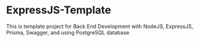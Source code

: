 # ExpressJS-Template
This is template project for Back End Development with NodeJS, ExpressJS, Prisma, Swagger, and using PostgreSQL database
